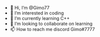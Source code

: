 - 👋 Hi, I’m @Gimo77
- 👀 I’m interested in coding
- 🌱 I’m currently learning C++
- 💞️ I’m looking to collaborate on learning
- 📫 How to reach me discord Gimo#7777

<!---
Gimo77/Gimo77 is a ✨ special ✨ repository because its `README.md` (this file) appears on your GitHub profile.
You can click the Preview link to take a look at your changes.
--->
